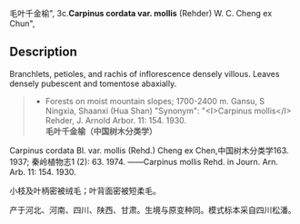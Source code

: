 毛叶千金榆",
3c.**Carpinus cordata var. mollis** (Rehder) W. C. Cheng ex Chun",

## Description
Branchlets, petioles, and rachis of inflorescence densely villous. Leaves densely pubescent and tomentose abaxially.

> *  Forests on moist mountain slopes; 1700-2400 m. Gansu, S Ningxia, Shaanxi (Hua Shan)
  "Synonym": "&lt;I&gt;Carpinus mollis&lt;/I&gt; Rehder, J. Arnold Arbor. 11: 154. 1930.
**毛叶千金榆（中国树木分类学）**

Carpinus cordata Bl. var. mollis (Rehd.) Cheng ex Chen,中国树木分类学163. 1937; 秦岭植物志1 (2): 63. 1974. ——Carpinus mollis Rehd. in Journ. Arn. Arb. 11: 154. 1930.

小枝及叶柄密被绒毛；叶背面密被短柔毛。

产于河北、河南、四川、陕西、甘肃。生境与原变种同。模式标本采自四川松潘。
